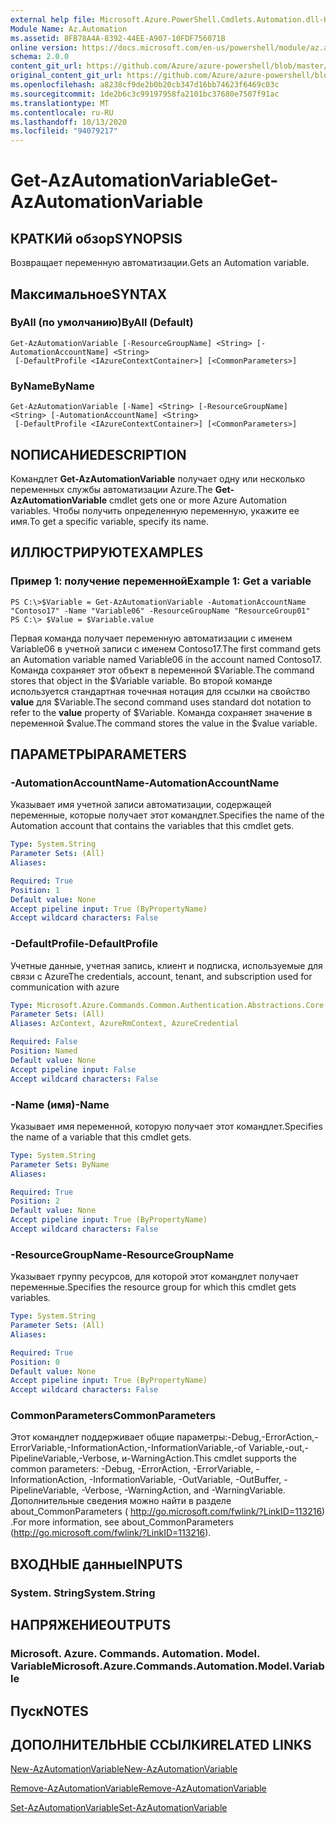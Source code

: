 ```yaml
---
external help file: Microsoft.Azure.PowerShell.Cmdlets.Automation.dll-Help.xml
Module Name: Az.Automation
ms.assetid: 8FB78A4A-8392-44EE-A907-10FDF756071B
online version: https://docs.microsoft.com/en-us/powershell/module/az.automation/get-azautomationvariable
schema: 2.0.0
content_git_url: https://github.com/Azure/azure-powershell/blob/master/src/Automation/Automation/help/Get-AzAutomationVariable.md
original_content_git_url: https://github.com/Azure/azure-powershell/blob/master/src/Automation/Automation/help/Get-AzAutomationVariable.md
ms.openlocfilehash: a8238cf9de2b0b20cb347d16bb74623f6469c03c
ms.sourcegitcommit: 1de2b6c3c99197958fa2101bc37680e7507f91ac
ms.translationtype: MT
ms.contentlocale: ru-RU
ms.lasthandoff: 10/13/2020
ms.locfileid: "94079217"
---
```

# <span data-ttu-id="0bd7a-101">Get-AzAutomationVariable</span><span class="sxs-lookup"><span data-stu-id="0bd7a-101">Get-AzAutomationVariable</span></span>

## <span data-ttu-id="0bd7a-102">КРАТКИй обзор</span><span class="sxs-lookup"><span data-stu-id="0bd7a-102">SYNOPSIS</span></span>
<span data-ttu-id="0bd7a-103">Возвращает переменную автоматизации.</span><span class="sxs-lookup"><span data-stu-id="0bd7a-103">Gets an Automation variable.</span></span>

## <span data-ttu-id="0bd7a-104">Максимальное</span><span class="sxs-lookup"><span data-stu-id="0bd7a-104">SYNTAX</span></span>

### <span data-ttu-id="0bd7a-105">ByAll (по умолчанию)</span><span class="sxs-lookup"><span data-stu-id="0bd7a-105">ByAll (Default)</span></span>
```
Get-AzAutomationVariable [-ResourceGroupName] <String> [-AutomationAccountName] <String>
 [-DefaultProfile <IAzureContextContainer>] [<CommonParameters>]
```

### <span data-ttu-id="0bd7a-106">ByName</span><span class="sxs-lookup"><span data-stu-id="0bd7a-106">ByName</span></span>
```
Get-AzAutomationVariable [-Name] <String> [-ResourceGroupName] <String> [-AutomationAccountName] <String>
 [-DefaultProfile <IAzureContextContainer>] [<CommonParameters>]
```

## <span data-ttu-id="0bd7a-107">NОПИСАНИЕ</span><span class="sxs-lookup"><span data-stu-id="0bd7a-107">DESCRIPTION</span></span>
<span data-ttu-id="0bd7a-108">Командлет **Get-AzAutomationVariable** получает одну или несколько переменных службы автоматизации Azure.</span><span class="sxs-lookup"><span data-stu-id="0bd7a-108">The **Get-AzAutomationVariable** cmdlet gets one or more Azure Automation variables.</span></span>
<span data-ttu-id="0bd7a-109">Чтобы получить определенную переменную, укажите ее имя.</span><span class="sxs-lookup"><span data-stu-id="0bd7a-109">To get a specific variable, specify its name.</span></span>

## <span data-ttu-id="0bd7a-110">ИЛЛЮСТРИРУЮТ</span><span class="sxs-lookup"><span data-stu-id="0bd7a-110">EXAMPLES</span></span>

### <span data-ttu-id="0bd7a-111">Пример 1: получение переменной</span><span class="sxs-lookup"><span data-stu-id="0bd7a-111">Example 1: Get a variable</span></span>
```
PS C:\>$Variable = Get-AzAutomationVariable -AutomationAccountName "Contoso17" -Name "Variable06" -ResourceGroupName "ResourceGroup01"
PS C:\> $Value = $Variable.value
```

<span data-ttu-id="0bd7a-112">Первая команда получает переменную автоматизации с именем Variable06 в учетной записи с именем Contoso17.</span><span class="sxs-lookup"><span data-stu-id="0bd7a-112">The first command gets an Automation variable named Variable06 in the account named Contoso17.</span></span>
<span data-ttu-id="0bd7a-113">Команда сохраняет этот объект в переменной $Variable.</span><span class="sxs-lookup"><span data-stu-id="0bd7a-113">The command stores that object in the $Variable variable.</span></span>
<span data-ttu-id="0bd7a-114">Во второй команде используется стандартная точечная нотация для ссылки на свойство **value** для $Variable.</span><span class="sxs-lookup"><span data-stu-id="0bd7a-114">The second command uses standard dot notation to refer to the **value** property of $Variable.</span></span>
<span data-ttu-id="0bd7a-115">Команда сохраняет значение в переменной $value.</span><span class="sxs-lookup"><span data-stu-id="0bd7a-115">The command stores the value in the $value variable.</span></span>

## <span data-ttu-id="0bd7a-116">ПАРАМЕТРЫ</span><span class="sxs-lookup"><span data-stu-id="0bd7a-116">PARAMETERS</span></span>

### <span data-ttu-id="0bd7a-117">-AutomationAccountName</span><span class="sxs-lookup"><span data-stu-id="0bd7a-117">-AutomationAccountName</span></span>
<span data-ttu-id="0bd7a-118">Указывает имя учетной записи автоматизации, содержащей переменные, которые получает этот командлет.</span><span class="sxs-lookup"><span data-stu-id="0bd7a-118">Specifies the name of the Automation account that contains the variables that this cmdlet gets.</span></span>

```yaml
Type: System.String
Parameter Sets: (All)
Aliases:

Required: True
Position: 1
Default value: None
Accept pipeline input: True (ByPropertyName)
Accept wildcard characters: False
```

### <span data-ttu-id="0bd7a-119">-DefaultProfile</span><span class="sxs-lookup"><span data-stu-id="0bd7a-119">-DefaultProfile</span></span>
<span data-ttu-id="0bd7a-120">Учетные данные, учетная запись, клиент и подписка, используемые для связи с Azure</span><span class="sxs-lookup"><span data-stu-id="0bd7a-120">The credentials, account, tenant, and subscription used for communication with azure</span></span>

```yaml
Type: Microsoft.Azure.Commands.Common.Authentication.Abstractions.Core.IAzureContextContainer
Parameter Sets: (All)
Aliases: AzContext, AzureRmContext, AzureCredential

Required: False
Position: Named
Default value: None
Accept pipeline input: False
Accept wildcard characters: False
```

### <span data-ttu-id="0bd7a-121">-Name (имя)</span><span class="sxs-lookup"><span data-stu-id="0bd7a-121">-Name</span></span>
<span data-ttu-id="0bd7a-122">Указывает имя переменной, которую получает этот командлет.</span><span class="sxs-lookup"><span data-stu-id="0bd7a-122">Specifies the name of a variable that this cmdlet gets.</span></span>

```yaml
Type: System.String
Parameter Sets: ByName
Aliases:

Required: True
Position: 2
Default value: None
Accept pipeline input: True (ByPropertyName)
Accept wildcard characters: False
```

### <span data-ttu-id="0bd7a-123">-ResourceGroupName</span><span class="sxs-lookup"><span data-stu-id="0bd7a-123">-ResourceGroupName</span></span>
<span data-ttu-id="0bd7a-124">Указывает группу ресурсов, для которой этот командлет получает переменные.</span><span class="sxs-lookup"><span data-stu-id="0bd7a-124">Specifies the resource group for which this cmdlet gets variables.</span></span>

```yaml
Type: System.String
Parameter Sets: (All)
Aliases:

Required: True
Position: 0
Default value: None
Accept pipeline input: True (ByPropertyName)
Accept wildcard characters: False
```

### <span data-ttu-id="0bd7a-125">CommonParameters</span><span class="sxs-lookup"><span data-stu-id="0bd7a-125">CommonParameters</span></span>
<span data-ttu-id="0bd7a-126">Этот командлет поддерживает общие параметры:-Debug,-ErrorAction,-ErrorVariable,-InformationAction,-InformationVariable,-of Variable,-out,-PipelineVariable,-Verbose, и-WarningAction.</span><span class="sxs-lookup"><span data-stu-id="0bd7a-126">This cmdlet supports the common parameters: -Debug, -ErrorAction, -ErrorVariable, -InformationAction, -InformationVariable, -OutVariable, -OutBuffer, -PipelineVariable, -Verbose, -WarningAction, and -WarningVariable.</span></span> <span data-ttu-id="0bd7a-127">Дополнительные сведения можно найти в разделе about_CommonParameters ( http://go.microsoft.com/fwlink/?LinkID=113216) .</span><span class="sxs-lookup"><span data-stu-id="0bd7a-127">For more information, see about_CommonParameters (http://go.microsoft.com/fwlink/?LinkID=113216).</span></span>

## <span data-ttu-id="0bd7a-128">ВХОДНЫЕ данные</span><span class="sxs-lookup"><span data-stu-id="0bd7a-128">INPUTS</span></span>

### <span data-ttu-id="0bd7a-129">System. String</span><span class="sxs-lookup"><span data-stu-id="0bd7a-129">System.String</span></span>

## <span data-ttu-id="0bd7a-130">НАПРЯЖЕНИЕ</span><span class="sxs-lookup"><span data-stu-id="0bd7a-130">OUTPUTS</span></span>

### <span data-ttu-id="0bd7a-131">Microsoft. Azure. Commands. Automation. Model. Variable</span><span class="sxs-lookup"><span data-stu-id="0bd7a-131">Microsoft.Azure.Commands.Automation.Model.Variable</span></span>

## <span data-ttu-id="0bd7a-132">Пуск</span><span class="sxs-lookup"><span data-stu-id="0bd7a-132">NOTES</span></span>

## <span data-ttu-id="0bd7a-133">ДОПОЛНИТЕЛЬНЫЕ ССЫЛКИ</span><span class="sxs-lookup"><span data-stu-id="0bd7a-133">RELATED LINKS</span></span>

[<span data-ttu-id="0bd7a-134">New-AzAutomationVariable</span><span class="sxs-lookup"><span data-stu-id="0bd7a-134">New-AzAutomationVariable</span></span>](./New-AzAutomationVariable.md)

[<span data-ttu-id="0bd7a-135">Remove-AzAutomationVariable</span><span class="sxs-lookup"><span data-stu-id="0bd7a-135">Remove-AzAutomationVariable</span></span>](./Remove-AzAutomationVariable.md)

[<span data-ttu-id="0bd7a-136">Set-AzAutomationVariable</span><span class="sxs-lookup"><span data-stu-id="0bd7a-136">Set-AzAutomationVariable</span></span>](./Set-AzAutomationVariable.md)


